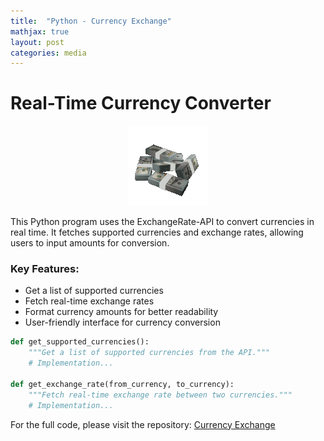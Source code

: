 ```yaml
---
title:  "Python - Currency Exchange"
mathjax: true
layout: post
categories: media
---
```


# Real-Time Currency Converter
<div align="center"">
    
![Money](https://github.com/6cox9/6cox9.github.io/blob/358e3486bfb17da8c70b762357eec55f56ffe4ff/assets/spinning-money-transparent.gif)
    
</div>
This Python program uses the ExchangeRate-API to convert currencies in real time. It fetches supported currencies and exchange rates, allowing users to input amounts for conversion.

### Key Features:
- Get a list of supported currencies
- Fetch real-time exchange rates
- Format currency amounts for better readability
- User-friendly interface for currency conversion

```python
def get_supported_currencies():
    """Get a list of supported currencies from the API."""
    # Implementation...

def get_exchange_rate(from_currency, to_currency):
    """Fetch real-time exchange rate between two currencies."""
    # Implementation...
```

For the full code, please visit the repository:
<a href="https://github.com/6cox9/Python-CurrencyConvertor/" target="_blank">Currency Exchange</a>
